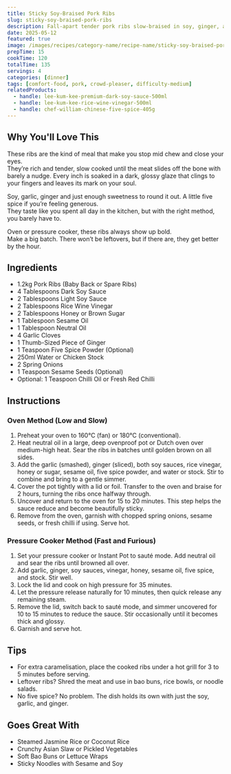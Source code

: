 ```yaml
---
title: Sticky Soy-Braised Pork Ribs
slug: sticky-soy-braised-pork-ribs
description: Fall-apart tender pork ribs slow-braised in soy, ginger, and garlic until they’re sticky, savoury, and irresistible, whether you cook 'em low and slow or fast and furious.
date: 2025-05-12
featured: true
image: /images/recipes/category-name/recipe-name/sticky-soy-braised-pork-ribs.webp
prepTime: 15
cookTime: 120
totalTime: 135
servings: 4
categories: [dinner]
tags: [comfort-food, pork, crowd-pleaser, difficulty-medium]
relatedProducts:
  - handle: lee-kum-kee-premium-dark-soy-sauce-500ml
  - handle: lee-kum-kee-rice-wine-vinegar-500ml
  - handle: chef-william-chinese-five-spice-405g
---
```


## Why You'll Love This

These ribs are the kind of meal that make you stop mid chew and close your eyes.  
They’re rich and tender, slow cooked until the meat slides off the bone with barely a nudge. Every inch is soaked in a dark, glossy glaze that clings to your fingers and leaves its mark on your soul.  

Soy, garlic, ginger and just enough sweetness to round it out. A little five spice if you’re feeling generous.  
They taste like you spent all day in the kitchen, but with the right method, you barely have to.

Oven or pressure cooker, these ribs always show up bold.  
Make a big batch. There won’t be leftovers, but if there are, they get better by the hour.

## Ingredients

- 1.2kg Pork Ribs (Baby Back or Spare Ribs)  
- 4 Tablespoons Dark Soy Sauce  
- 2 Tablespoons Light Soy Sauce  
- 2 Tablespoons Rice Wine Vinegar  
- 2 Tablespoons Honey or Brown Sugar  
- 1 Tablespoon Sesame Oil  
- 1 Tablespoon Neutral Oil  
- 4 Garlic Cloves  
- 1 Thumb-Sized Piece of Ginger  
- 1 Teaspoon Five Spice Powder (Optional)  
- 250ml Water or Chicken Stock  
- 2 Spring Onions  
- 1 Teaspoon Sesame Seeds (Optional)  
- Optional: 1 Teaspoon Chilli Oil or Fresh Red Chilli  

## Instructions

### Oven Method (Low and Slow)

1. Preheat your oven to 160°C (fan) or 180°C (conventional).  
2. Heat neutral oil in a large, deep ovenproof pot or Dutch oven over medium-high heat. Sear the ribs in batches until golden brown on all sides.  
3. Add the garlic (smashed), ginger (sliced), both soy sauces, rice vinegar, honey or sugar, sesame oil, five spice powder, and water or stock. Stir to combine and bring to a gentle simmer.  
4. Cover the pot tightly with a lid or foil. Transfer to the oven and braise for 2 hours, turning the ribs once halfway through.  
5. Uncover and return to the oven for 15 to 20 minutes. This step helps the sauce reduce and become beautifully sticky.  
6. Remove from the oven, garnish with chopped spring onions, sesame seeds, or fresh chilli if using. Serve hot.

### Pressure Cooker Method (Fast and Furious)

1. Set your pressure cooker or Instant Pot to sauté mode. Add neutral oil and sear the ribs until browned all over.  
2. Add garlic, ginger, soy sauces, vinegar, honey, sesame oil, five spice, and stock. Stir well.  
3. Lock the lid and cook on high pressure for 35 minutes.  
4. Let the pressure release naturally for 10 minutes, then quick release any remaining steam.  
5. Remove the lid, switch back to sauté mode, and simmer uncovered for 10 to 15 minutes to reduce the sauce. Stir occasionally until it becomes thick and glossy.  
6. Garnish and serve hot.

## Tips

- For extra caramelisation, place the cooked ribs under a hot grill for 3 to 5 minutes before serving.  
- Leftover ribs? Shred the meat and use in bao buns, rice bowls, or noodle salads.  
- No five spice? No problem. The dish holds its own with just the soy, garlic, and ginger.

## Goes Great With

- Steamed Jasmine Rice or Coconut Rice  
- Crunchy Asian Slaw or Pickled Vegetables  
- Soft Bao Buns or Lettuce Wraps  
- Sticky Noodles with Sesame and Soy